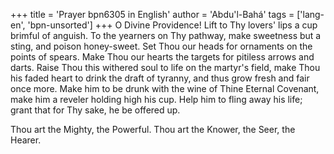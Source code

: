 +++
title = 'Prayer bpn6305 in English'
author = 'Abdu'l-Bahá'
tags = ['lang-en', 'bpn-unsorted']
+++
O Divine Providence!  Lift to Thy lovers' lips a cup brimful of anguish.  To the yearners on Thy pathway, make sweetness but a sting, and poison honey-sweet.  Set Thou our heads for ornaments on the points of spears.  Make Thou our hearts the targets for pitiless arrows and darts.  Raise Thou this withered soul to life on the martyr's field, make Thou his faded heart to drink the draft of tyranny, and thus grow fresh and fair once more.  Make him to be drunk with the wine of Thine Eternal Covenant, make him a reveler holding high his cup.  Help him to fling away his life; grant that for Thy sake, he be offered up.

Thou art the Mighty, the Powerful.  Thou art the Knower, the Seer, the Hearer.
